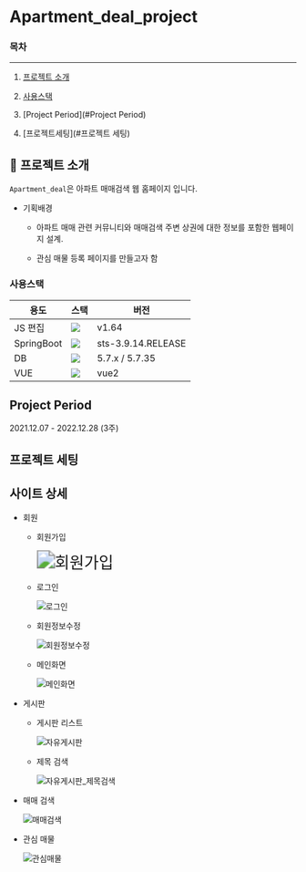 # Apartment_deal_project

### 목차

---

1. [프로젝트 소개](#프로젝트-소개)

2. [사용스택](#사용스택)

3. [Project Period](#Project Period)

4. [프로젝트세팅](#프로젝트 세팅)

   



## 📖 프로젝트 소개

`Apartment_deal`은 아파트 매매검색 웹 홈페이지 입니다.



- 기획배경

  - 아파트 매매 관련 커뮤니티와 매매검색 주변 상권에 대한 정보를 포함한 웹페이지 설계.

  - 관심 매물 등록 페이지를 만들고자 함

    



### 사용스택

| 용도       | 스택                                                         | 버전               |
| ---------- | ------------------------------------------------------------ | ------------------ |
| JS 편집    | <img src="https://img.shields.io/badge/Visual Studio Code-007ACC?style=plastic&logo=Visual Studio Code&logoColor=white"> | v1.64              |
| SpringBoot | <img src="https://img.shields.io/badge/SpringBoot-80FF00?style=flat-square&logo=SpringBoot&logoColor=white"/> | sts-3.9.14.RELEASE |
| DB         | <img src="https://img.shields.io/badge/MySQL-4169E1?style=plastic&logo=MySQL&logoColor=white"> | 5.7.x / 5.7.35     |
| VUE        | <img src="https://img.shields.io/badge/vue-4169E1?style=plastic&logo=V&logoColor=white"> | vue2               |





## **Project Period**

2021.12.07 - 2022.12.28 (3주)





## 프로젝트 세팅

## 사이트 상세

- 회원

  - 회원가입

    <img src="img/회원가입.PNG" alt="회원가입" style="zoom:200%;" />

    

  - 로그인

    ![로그인](img/로그인.PNG)




  - 회원정보수정
  
    ![회원정보수정](img/회원정보수정.PNG)

    

  - 메인화면

    ![메인화면](img/메인화면.PNG)

    

- 게시판

  - 게시판 리스트

    ![자유게시판](img/자유게시판.PNG)

  - 제목 검색

    ![자유게시판_제목검색](img/자유게시판_제목검색.PNG)

    

    

- 매매 검색

  ![매매검색](img/매매검색.PNG)

- 관심 매물

  ![관심매물](img/관심매물.PNG)

  



